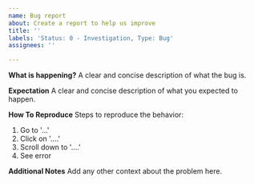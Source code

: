 ```yaml
---
name: Bug report
about: Create a report to help us improve
title: ''
labels: 'Status: 0 - Investigation, Type: Bug'
assignees: ''

---
```


**What is happening?**
A clear and concise description of what the bug is.

**Expectation**
A clear and concise description of what you expected to happen.

**How To Reproduce**
Steps to reproduce the behavior:
1. Go to '...'
2. Click on '....'
3. Scroll down to '....'
4. See error

**Additional Notes**
Add any other context about the problem here.
